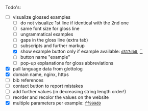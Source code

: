 Todo's:

- [ ] visualize glossed examples
  - [ ] do not visualize 1st line if identical with the 2nd one
  - [ ] same font size for gloss line
  - [ ] ungrammatical examples
  - [ ] gaps in the gloss line (extra tab)
  - [ ] subscripts and further markup
  - [x] show example button only if example available: [`d317db0`](https://github.com/lxynk/nmdb/commit/d317db025cb7708a4b64d371570760c8034942ee), [``]()
  - [ ] button name "example"
  - [ ] pop-up explanations for gloss abbreviations
- [x] pull language data from glottolog
- [x] domain name, nginx, https
- [ ] bib references
- [ ] contact button to report mistakes
- [ ] add further values (in decreasing string length order!)
- [ ] reorder and recolor the values on the website
- [x] multiple parameters per example: [`ff999d0`](https://github.com/lxynk/nmdb-data/commit/ff999d01336424d5d6156d4a5383270d7e302504)
